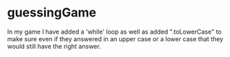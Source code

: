 # guessingGame

In my game I have added a 'while' loop as well as added ".toLowerCase" to make sure even if they answered in an upper case or a lower case that they would still have the right answer. 
